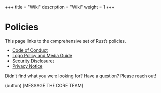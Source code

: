 +++
title = "Wiki"
description = "Wiki"
weight = 1
+++

# Policies
This page links to the comprehensive set of Rust’s policies.

- [Code of Conduct](/policy/code-of-conduct/)
- [Logo Policy and Media Guide](/policy/media-guide/)
- [Security Disclosures](/policy/security/)
- [Privacy Notice](/policy/privacy/)

Didn’t find what you were looking for? Have a question? Please reach out!

(button) [MESSAGE THE CORE TEAM]